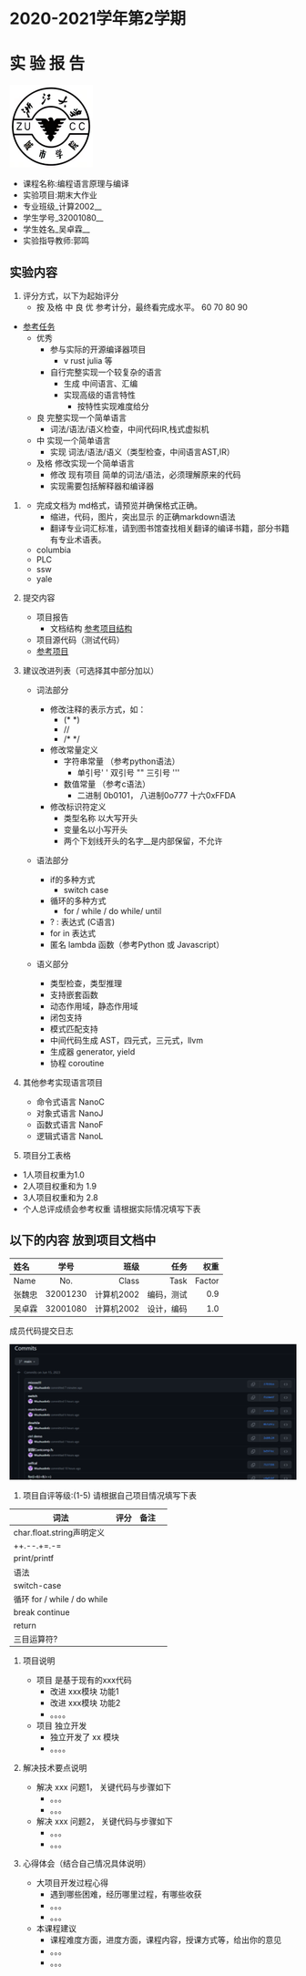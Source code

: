 # 2020-2021学年第2学期
# **实 验 报 告**
![zucc](./img/zucc.png "ZUCC")

- 课程名称:编程语言原理与编译
- 实验项目:期末大作业
- 专业班级_计算2002__                      
- 学生学号_32001080__                        
- 学生姓名_吴卓霖__                        
- 实验指导教师:郭鸣

## 实验内容


1. 评分方式，以下为起始评分     
    - 按 及格 中 良 优 参考计分，最终看完成水平。
          60 70 80 90
  - [参考任务](https://gitee.com/sigcc/plzoofs/blob/master/microc/task.md)
    - 优秀
        - 参与实际的开源编译器项目
          - v rust julia 等
        - 自行完整实现一个较复杂的语言 
          - 生成  中间语言、汇编 
          - 实现高级的语言特性
            - 按特性实现难度给分
    - 良 完整实现一个简单语言   
        - 词法/语法/语义检查，中间代码IR,栈式虚拟机  
    - 中 实现一个简单语言
        - 实现 词法/语法/语义（类型检查，中间语言AST,IR）
    - 及格  修改实现一个简单语言
        - 修改 现有项目 简单的词法/语法，必须理解原来的代码
        - 实现需要包括解释器和编译器
1. - 完成文档为 md格式，请预览并确保格式正确。 
        - 缩进，代码，图片，突出显示 的正确markdown语法
        - 翻译专业词汇标准，请到图书馆查找相关翻译的编译书籍，部分书籍有专业术语表。 
    - columbia 
    - PLC
    - ssw
    - yale
   
1. 提交内容
    - 项目报告
        - 文档结构 [参考项目结构](https://bb.zucc.edu.cn/bbcswebdav/users/j04014/PLC/final/columbia.microc.llvm.proj.rar)
    - 项目源代码（测试代码）
    - [参考项目](https://bb.zucc.edu.cn/bbcswebdav/users/j04014/PLC/final21)
1. 建议改进列表（可选择其中部分加以）
    - 词法部分
        - 修改注释的表示方式，如：
            - (*  *) 
            - //
            - /* */
        - 修改常量定义
            - 字符串常量  （参考python语法）
                - 单引号' ' 双引号 ""  三引号 '''
            - 数值常量 （参考c语法）
                - 二进制  0b0101， 八进制0o777  十六0xFFDA
        - 修改标识符定义
            - 类型名称 以大写开头
            - 变量名以小写开头
            - 两个下划线开头的名字__是内部保留，不允许
    - 语法部分
        - if的多种方式 
            - switch case
        - 循环的多种方式 
            - for / while / do while/ until 
        -  ? : 表达式  (C语言)
        - for  in 表达式
        - 匿名 lambda 函数（参考Python 或 Javascript）

    - 语义部分
        - 类型检查，类型推理
        - 支持嵌套函数
        - 动态作用域，静态作用域
        - 闭包支持
        - 模式匹配支持
        - 中间代码生成 AST，四元式，三元式，llvm
        - 生成器 generator, yield
        - 协程 coroutine

1. 其他参考实现语言项目                        
    - 命令式语言 NanoC 
    - 对象式语言 NanoJ
    - 函数式语言 NanoF
    - 逻辑式语言 NanoL

1. 项目分工表格
- 1人项目权重为1.0
- 2人项目权重和为 1.9
- 3人项目权重和为 2.8
- 个人总评成绩会参考权重
请根据实际情况填写下表

## 以下的内容 放到项目文档中

| 姓名 |学号 |班级 |任务|权重|
| :----------- | :-----------: |  ---: |   ---: |   ---: |
| Name   |      No.     | Class |Task|Factor|
| 张魏忠|   32001230 | 计算机2002 |编码，测试|0.9|
| 吴卓霖|   32001080 | 计算机2002 |设计，编码|1.0|

 成员代码提交日志

![提交信息](./img/commits.png)

1. 项目自评等级:(1-5)
请根据自己项目情况填写下表

| 词法                                       | 评分 | 备注 |      |
| ------------------------------------------ | ---- | ---- | ---- |
| char.float.string声明定义                  |   |      |      |
| ++.--.+=.-=                           |     |      |      |
| print/printf                          |     |      |      |
| 语法                                       |     |      |      |
| switch-case                        |     |      |      |
| 循环  for / while / do while       |     |      |      |
| break continue                            |      |      |      |
| return                                |      |      |      |
| 三目运算符?                            |      |      |      |




1. 项目说明

    - 项目 是基于现有的xxx代码
        - 改进 xxx模块 功能1
        - 改进 xxx模块 功能2
        - 。。。。
    - 项目 独立开发
        - 独立开发了 xx 模块
        - 。。。。
2. 解决技术要点说明
    - 解决 xxx 问题1， 关键代码与步骤如下
      - 。。。
      - 。。。
    - 解决 xxx 问题2， 关键代码与步骤如下
      - 。。。
      - 。。。
3. 心得体会（结合自己情况具体说明）

     - 大项目开发过程心得
        - 遇到哪些困难，经历哪里过程，有哪些收获
        - 。。。
        - 。。。
     - 本课程建议
         - 课程难度方面，进度方面，课程内容，授课方式等，给出你的意见
         - 。。。
         - 。。。
